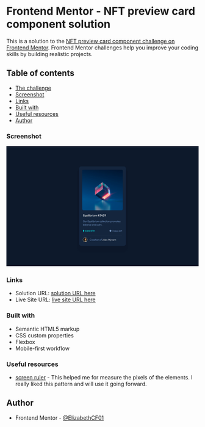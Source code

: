 # Frontend Mentor - NFT preview card component solution

This is a solution to the [NFT preview card component challenge on Frontend Mentor](https://www.frontendmentor.io/challenges/nft-preview-card-component-SbdUL_w0U). Frontend Mentor challenges help you improve your coding skills by building realistic projects. 

## Table of contents

  - [The challenge](#the-challenge)
  - [Screenshot](#screenshot)
  - [Links](#links)
  - [Built with](#built-with)
  - [Useful resources](#useful-resources)
  - [Author](#author)


### Screenshot

![](./screenshot.png)

### Links

- Solution URL: [solution URL here](https://github.com/ElizabethCF01/ntf-preview-card)
- Live Site URL: [live site URL here](https://elizabethcf01.github.io/ntf-preview-card/)


### Built with

- Semantic HTML5 markup
- CSS custom properties
- Flexbox
- Mobile-first workflow


### Useful resources

- [screen ruler](https://sourceforge.net/projects/screenruler/) - This helped me for measure the pixels of the elements. I really liked this pattern and will use it going forward.

## Author

- Frontend Mentor - [@ElizabethCF01](https://www.frontendmentor.io/profile/ElizabethCF01)

